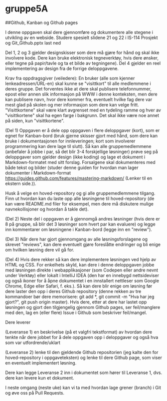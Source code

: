# gruppe5A
##Github, Kanban og Github pages



I denne oppgaven skal dere gjennomføre og dokumentere alle stegene i utvikling av en webside. Studere spesielt slidene 21 og 22 i IS-114 Prosjekt og Git_Github.pptx last ned

Del 1, 2 og 3 gjelder designskisser som dere må gjøre for hånd og skal ikke involvere kode. Dere kan bruke elektronisk tegneverktøy, hvis dere ønsker, eller tegne på papir/tavle og ta et bilde av tegningene). Del 4 gjelder en reel implementering av design fra de forrige deloppgavene. 

Krav fra oppdragsgiver (veiledere): En bruker (alle som kjenner lenkeadressen/URL-en) skal kunne se "visittkort" til alle medlemmene i deres gruppe. Det forventes ikke at dere skal publisere telefonnummer, epost eller annen slik informasjon på WWW i denne konteksten, men dere kan publisere navn, hvor dere kommer fra, eventuelt hvilke fag dere var mest glad på skolen og mer informasjon som dere kan velge fritt. "Visittkortene" skal være klart avgrenset med en tydeling ramme og hver av "visittkortene" skal ha egen farge i bakgrunn. Det skal ikke være noe annet på siden, kun "visittkortene". 

(Del 1) Oppgaven er å dele opp oppgaven i flere deloppgaver (kort), som er egnet for Kanban-bord (bruk gjerne skisser gjort med hånd, som dere kan bruke i dokumentasjonen for innleveringen; kort som involverer programmering kan dere lage til slutt). Så kan alle gruppemedlemmene (anbefaler å jobbe i par, så det blir 3-4 forskjellige løsninger) prøve seg på deloppgaver som gjelder design (ikke koding) og lage et dokument i Markdown-formatet med sitt forslag. Forsalgene skal dokumenteres  med både tekst og bilder (studer denne guiden for hvordan man lager dokumenter i Markdown-format https://guides.github.com/features/mastering-markdown/ (Lenker til en ekstern side.)). 

Husk å velge en hoved-repository og gi alle gruppemedlemmene tilgang. Finn ut hvordan kan du laste opp alle løsningene til hoved-repository (de kan være README.md filer for eksempel, men dere må diskutere mulige navnekollisjoner og hvordan å takle det). 

(Del 2) Neste del i oppgaven er å gjennomgå andres løsninger (hvis dere er 8 på gruppe, så blir det 3 løsninger som hvert par kan evaluere) og legge inn kommentarer om løsningene i Kanban-bord (legge inn en "review"). 

(Del 3) Når dere har gjort gjennomgang av alle løsningsforslagene og skrevet "reviews", kan dere eventuelt gjøre foreslåtte endringer og bli enige om hvilken løsning dere vil gå for. 

(Del 4) Hvis dere rekker så kan dere implementere løsningen ved hjelp av HTML og CSS. For enkelhets skyld, kan dere i denne deloppgaven jobbe med løsningen direkte i webapplikasjoner (som Codepen eller andre nevnt under Verktøy) eller lokalt i IntelliJ IDEA (den har en innebygd nettsideviser og også ikoner for å åpne dokumentet i en innstallert nettleser som Google Chrome, Edge eller Safari, f. eks.). Så kan dere blir enige om løsning før dere laster den opp i deres Github repository (denne rekken av tre kommandoer bør dere memorisere: git add *, git commit -m "Hva har jeg gjort?", git push origin master). Hvis dere, etter at dere har lastet opp løsningen og gjort den tilgjengelig gjennom Github pages, ser feil/manglere med den, lag en (eller flere) Issue i Github som beskriver feil/mangel.

Dere leverer

(Leveranse 1) en beskrivelse (på et valgfri tekstformat) av hvordan dere tenkte når dere jobbet for å dele oppgaven opp i deloppgaver og også hva som var utfordrende/uklart

(Leveranse 2) lenke til den gjeldende Github repositorien (jeg kalte den for hoved-repository i oppgaveteksten) og lenke til dere Github page, som viser en eventuelt implementert løsning. 

Dere kan legge Leveranse 2 inn i dokumentet som hører til Leveranse 1, dvs. dere kan levere kun et dokument. 

 

I neste omgang (neste uke) kan vi ta med hvordan lage grener (branch) i Git og øve oss på Pull Requests. 



